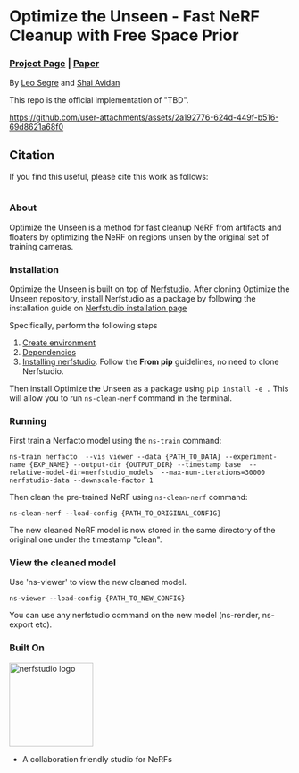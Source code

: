 # Optimize the Unseen - Fast NeRF Cleanup with Free Space Prior
### [Project Page](https://leosegre.github.io/optimize-the-unseen/) | [Paper](TBD)

By [Leo Segre](https://scholar.google.co.il/citations?hl=iw&user=A7FWhoIAAAAJ) and [Shai Avidan](https://scholar.google.co.il/citations?hl=iw&user=hpItE1QAAAAJ)

This repo is the official implementation of "TBD".

https://github.com/user-attachments/assets/2a192776-624d-449f-b516-69d8621a68f0

## Citation
If you find this useful, please cite this work as follows:
```bibtex

```

### About
Optimize the Unseen is a method for fast cleanup NeRF from artifacts and floaters by optimizing the NeRF on regions unsen by the original set of training cameras.

### Installation
Optimize the Unseen is built on top of [Nerfstudio](https://docs.nerf.studio/).
After cloning Optimize the Unseen repository, install Nerfstudio as a package by following the installation guide on [Nerfstudio installation page](https://docs.nerf.studio/quickstart/installation.html)

Specifically, perform the following steps
1. [Create environment](https://docs.nerf.studio/quickstart/installation.html#create-environment)
2. [Dependencies](https://docs.nerf.studio/quickstart/installation.html#dependencies)
3. [Installing nerfstudio](https://docs.nerf.studio/quickstart/installation.html#installing-nerfstudio). Follow the **From pip** guidelines, no need to clone Nerfstudio.


Then install Optimize the Unseen as a package using `pip install -e .`
This will allow you to run `ns-clean-nerf` command in the terminal.

### Running
First train a Nerfacto model using the `ns-train` command:
```
ns-train nerfacto  --vis viewer --data {PATH_TO_DATA} --experiment-name {EXP_NAME} --output-dir {OUTPUT_DIR} --timestamp base  --relative-model-dir=nerfstudio_models  --max-num-iterations=30000  nerfstudio-data --downscale-factor 1
```

Then clean the pre-trained NeRF using `ns-clean-nerf` command:
```
ns-clean-nerf --load-config {PATH_TO_ORIGINAL_CONFIG}
```

The new cleaned NeRF model is now stored in the same directory of the original one under the timestamp "clean".

### View the cleaned model
Use 'ns-viewer' to view the new cleaned model.
```
ns-viewer --load-config {PATH_TO_NEW_CONFIG}
```

You can use any nerfstudio command on the new model (ns-render, ns-export etc).


### Built On
<a href="https://github.com/nerfstudio-project/nerfstudio">
<!-- pypi-strip -->
<picture>
    <source media="(prefers-color-scheme: dark)" srcset="https://docs.nerf.studio/_images/logo.png" />
<!-- /pypi-strip -->
    <img alt="nerfstudio logo" src="https://docs.nerf.studio/_images/logo.png" width="150px" />
<!-- pypi-strip -->
</picture>
<!-- /pypi-strip -->
</a>

- A collaboration friendly studio for NeRFs

